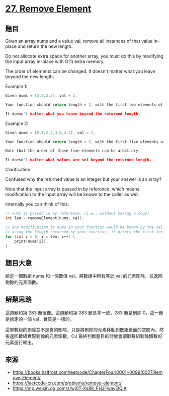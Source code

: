 # [27. Remove Element](https://leetcode.com/problems/remove-element/)

## 題目

Given an array nums and a value val, remove all instances of that value in-place and return the new length.

Do not allocate extra space for another array, you must do this by modifying the input array in-place with O(1) extra memory.

The order of elements can be changed. It doesn't matter what you leave beyond the new length.

Example 1:

```c
Given nums = [3,2,2,3], val = 3,

Your function should return length = 2, with the first two elements of nums being 2.

It doesn't matter what you leave beyond the returned length.
```

Example 2:

```c
Given nums = [0,1,2,2,3,0,4,2], val = 2,

Your function should return length = 5, with the first five elements of nums containing 0, 1, 3, 0, and 4.

Note that the order of those five elements can be arbitrary.

It doesn't matter what values are set beyond the returned length.
```

Clarification:

Confused why the returned value is an integer but your answer is an array?

Note that the input array is passed in by reference, which means modification to the input array will be known to the caller as well.

Internally you can think of this:

```c
// nums is passed in by reference. (i.e., without making a copy)
int len = removeElement(nums, val);

// any modification to nums in your function would be known by the caller.
// using the length returned by your function, it prints the first len elements.
for (int i = 0; i < len; i++) {
    print(nums[i]);
}
```

## 題目大意

給定一個數組 nums 和一個數值 val，將數組中所有等於 val 的元素刪除，並返回剩餘的元素個數。

## 解題思路

這道題和第 283 題很像。這道題和第 283 題基本一致，283 題是刪除 0，這一題是給定的一個 val，實質是一樣的。

這里數組的刪除並不是真的刪除，只是將刪除的元素移動到數組後面的空間內，然後返回數組實際剩餘的元素個數，OJ 最終判斷題目的時候會讀取數組剩餘個數的元素進行輸出。

## 來源
* https://books.halfrost.com/leetcode/ChapterFour/0001~0099/0027.Remove-Element/
* https://leetcode-cn.com/problems/remove-element/
* https://mp.weixin.qq.com/s/wj0T-Xs88_FHJFwayElQlA